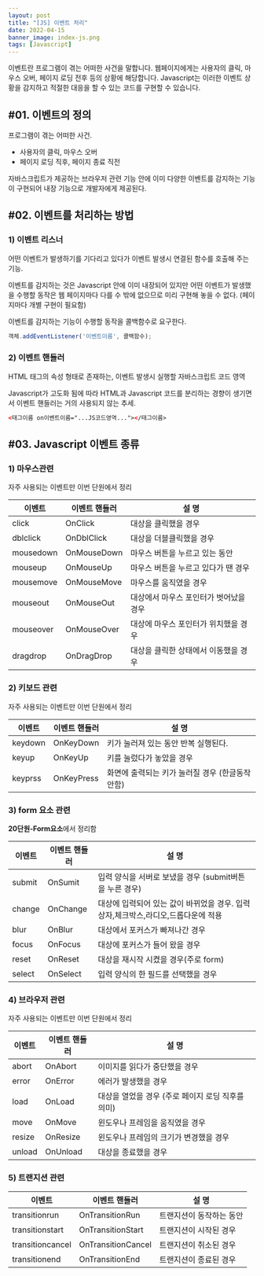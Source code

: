 ```yaml
---
layout: post
title: "[JS] 이벤트 처리"
date: 2022-04-15
banner_image: index-js.png
tags: [Javascript]
---
```


이벤트란 프로그램이 겪는 어떠한 사건을 말합니다. 웹페이지에게는 사용자의 클릭, 마우스 오버, 페이지 로딩 전후 등의 상황에 해당합니다. Javascript는 이러한 이벤트 상황을 감지하고 적절한 대응을 할 수 있는 코드를 구현할 수 있습니다.

<!--more-->

## #01. 이벤트의 정의

프로그램이 겪는 어떠한 사건.

- 사용자의 클릭, 마우스 오버
- 페이지 로딩 직후, 페이지 종료 직전

자바스크립트가 제공하는 브라우저 관련 기능 안에 이미 다양한 이벤트를 감지하는 기능이 구현되어 내장 기능으로 개발자에게 제공된다.

## #02. 이벤트를 처리하는 방법

### 1) 이벤트 리스너

어떤 이벤트가 발생하기를 기다리고 있다가 이벤트 발생시 연결된 함수를 호출해 주는 기능.

이벤트를 감지하는 것은 Javascript 안에 이미 내장되어 있지만 어떤 이벤트가 발생했을 수행할 동작은 웹 페이지마다 다를 수 밖에 없으므로 미리 구현해 놓을 수 없다. (페이지마다 개별 구현이 필요함)

이벤트를 감지하는 기능이 수행할 동작을 콜백함수로 요구한다.

```js
객체.addEventListener('이벤트이름', 콜백함수);
```

### 2) 이벤트 핸들러

HTML 태그의 속성 형태로 존재하는, 이벤트 발생시 실행할 자바스크립트 코드 영역

Javascript가 고도화 됨에 따라 HTML과 Javascript 코드를 분리하는 경향이 생기면서 이벤트 핸들러는 거의 사용되지 않는 추세.

```html
<태그이름 on이벤트이름="...JS코드영역..."></태그이름>
```

## #03. Javascript 이벤트 종류

### 1) 마우스관련

자주 사용되는 이벤트만 이번 단원에서 정리

| 이벤트    | 이벤트 핸들러 | 설 명                                 |
| --------- | ------------- | ------------------------------- |
| click     | OnClick       | 대상을 클릭했을 경우                 |
| dblclick  | OnDblClick    | 대상을 더블클릭했을 경우              |
| mousedown | OnMouseDown   | 마우스 버튼을 누르고 있는 동안         |
| mouseup   | OnMouseUp     | 마우스 버튼을 누르고 있다가 땐 경우     |
| mousemove | OnMouseMove   | 마우스를 움직였을 경우               |
| mouseout  | OnMouseOut    | 대상에서 마우스 포인터가 벗어났을 경우   |
| mouseover | OnMouseOver   | 대상에 마우스 포인터가 위치했을 경우     |
| dragdrop  | OnDragDrop    | 대상을 클릭한 상태에서 이동했을 경우     |

### 2) 키보드 관련

자주 사용되는 이벤트만 이번 단원에서 정리

| 이벤트  | 이벤트 핸들러 | 설 명                                           |
| ------- | ------------- | ----------------------------------------------- |
| keydown | OnKeyDown     | 키가 눌러져 있는 동안 반복 실행된다.            |
| keyup   | OnKeyUp       | 키를 눌렀다가 놓았을 경우                       |
| keyprss | OnKeyPress    | 화면에 출력되는 키가 눌러질 경우 (한글동작안함) |

### 3) form 요소 관련

**20단원-Form요소**에서 정리함

| 이벤트 | 이벤트 핸들러 | 설 명                                                                             |
| ------ | ------------- | --------------------------------------------------------------------------------- |
| submit | OnSumit       | 입력 양식을 서버로 보냈을 경우 (submit버튼을 누른 경우)                           |
| change | OnChange      | 대상에 입력되어 있는 값이 바뀌었을 경우. 입력상자,체크박스,라디오,드롭다운에 적용 |
| blur   | OnBlur        | 대상에서 포커스가 빠져나간 경우                                                   |
| focus  | OnFocus       | 대상에 포커스가 들어 왔을 경우                                                    |
| reset  | OnReset       | 대상을 재시작 시켰을 경우(주로 form)                                              |
| select | OnSelect      | 입력 양식의 한 필드를 선택했을 경우                                               |


### 4) 브라우저 관련

자주 사용되는 이벤트만 이번 단원에서 정리

| 이벤트 | 이벤트 핸들러 | 설 명                                             |
| ------ | ------------- | ------------------------------------------------- |
| abort  | OnAbort       | 이미지를 읽다가 중단했을 경우                     |
| error  | OnError       | 에러가 발생했을 경우                              |
| load   | OnLoad        | 대상을 열었을 경우 (주로 페이지 로딩 직후를 의미) |
| move   | OnMove        | 윈도우나 프레임을 움직였을 경우                   |
| resize | OnResize      | 윈도우나 프레임의 크기가 변경했을 경우            |
| unload | OnUnload      | 대상을 종료했을 경우                              |


### 5) 트랜지션 관련

| 이벤트           | 이벤트 핸들러      | 설 명                    |
| ---------------- | ------------------ | ------------------------ |
| transitionrun    | OnTransitionRun    | 트랜지션이 동작하는 동안 |
| transitionstart  | OnTransitionStart  | 트랜지션이 시작된 경우   |
| transitioncancel | OnTransitionCancel | 트랜지션이 취소된 경우   |
| transitionend    | OnTransitionEnd    | 트랜지션이 종료된 경우   |